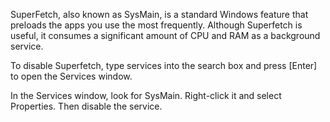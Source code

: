 SuperFetch, also known as SysMain, is a standard Windows feature that preloads the apps you use the most frequently. Although Superfetch is useful, it consumes a significant amount of CPU and RAM as a background service.

To disable Superfetch, type services into the search box and press [Enter] to open the Services window.

In the Services window, look for SysMain. Right-click it and select Properties. Then disable the service.